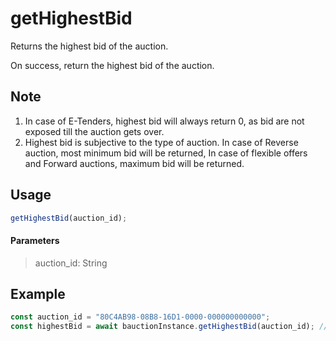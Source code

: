 # getHighestBid

Returns the highest bid of the auction.

On success, return the highest bid of the auction.

## **Note**

1. In case of E-Tenders, highest bid will always return 0, as bid are not exposed till the auction gets over.
2. Highest bid is subjective to the type of auction. In case of Reverse auction, most minimum bid will be returned, In case of flexible offers and Forward auctions, maximum bid will be returned.

## Usage

```js
getHighestBid(auction_id);
```

#### Parameters

> auction_id: String

## Example

```js
const auction_id = "80C4AB98-08B8-16D1-0000-000000000000";
const highestBid = await bauctionInstance.getHighestBid(auction_id); //returns highest bid (Natural number)
```

